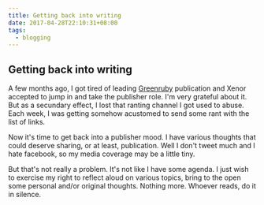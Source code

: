 ```yaml
---
title: Getting back into writing
date: 2017-04-28T22:10:31+08:00
tags:
  - blogging
---
```

## Getting back into writing

A few months ago, I got tired of leading [Greenruby](http://fgreenruby.org) 
publication and Xenor accepted to jump in and take the publisher role. 
I'm very grateful about it. But as a secundary effect, I lost that ranting 
channel I got used to abuse. Each week, I was getting somehow acustomed 
to send some rant with the list of links.

Now it's time to get back into a publisher mood. I have various thoughts
that could deserve sharing, or at least, publication. Well I don't tweet much 
and I hate facebook, so my media coverage may be a little tiny. 

But that's not really a problem. It's not like I have some agenda. 
I just wish to exercise my right to reflect aloud on various topics, bring to 
the open some personal and/or original thoughts. Nothing more. Whoever reads, 
do it in silence.

